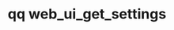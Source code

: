 ---
category: web
command: web_ui_get_settings
keywords: qq, qq_cli, web_ui_get_settings
optional_options:
- alternate: []
  help: Gets the inactivity timeout
  name: --inactivity-timeout
  required: false
- alternate: []
  help: Gets the configuration for the login banner
  name: --login-banner
  required: false
permalink: /qq-cli-command-guide/web/web_ui_get_settings.html
positional_options: []
sidebar: qq_cli_command_reference_sidebar
summary: This section explains how to use the <code>qq web_ui_get_settings</code>
  command.
synopsis: Get configuration options for the Web UI
title: qq web_ui_get_settings
usage: qq web_ui_get_settings [-h] [--inactivity-timeout | --login-banner]
zendesk_source: qq CLI Command Guide

---